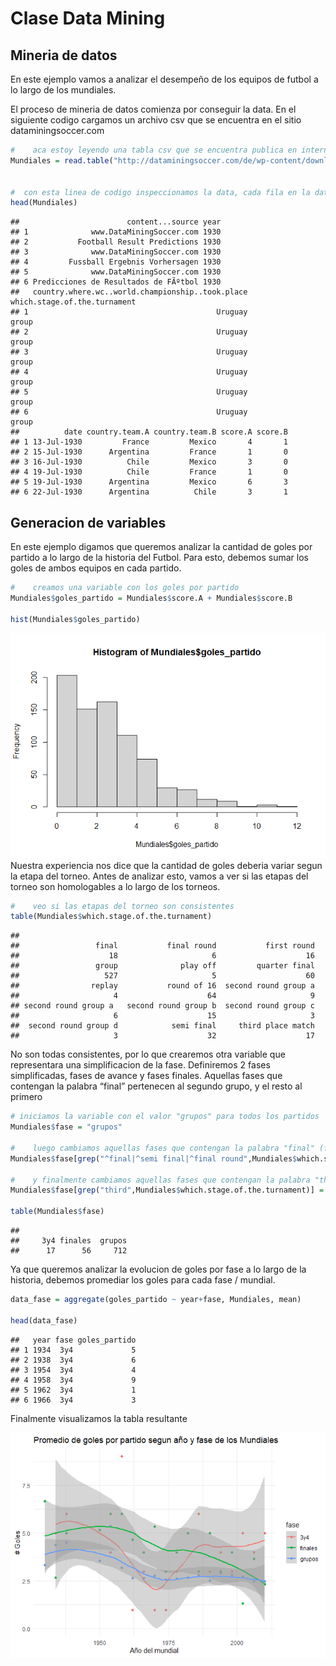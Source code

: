 Clase Data Mining
================

## Mineria de datos

En este ejemplo vamos a analizar el desempeño de los equipos de futbol a
lo largo de los mundiales.

El proceso de mineria de datos comienza por conseguir la data. En el
siguiente codigo cargamos un archivo csv que se encuentra en el sitio
dataminingsoccer.com

``` r
#    aca estoy leyendo una tabla csv que se encuentra publica en internet, y viene separada por ";" y con encabezados
Mundiales = read.table("http://dataminingsoccer.com/de/wp-content/downloads/SoccerDataAllWorldCups.csv", sep=";",header=T)


#  con esta linea de codigo inspeccionamos la data, cada fila en la data representa un partido
head(Mundiales) 
```

    ##                        content...source year
    ## 1              www.DataMiningSoccer.com 1930
    ## 2           Football Result Predictions 1930
    ## 3              www.DataMiningSoccer.com 1930
    ## 4         Fussball Ergebnis Vorhersagen 1930
    ## 5              www.DataMiningSoccer.com 1930
    ## 6 Predicciones de Resultados de FÃºtbol 1930
    ##   country.where.wc..world.championship..took.place which.stage.of.the.turnament
    ## 1                                          Uruguay                        group
    ## 2                                          Uruguay                        group
    ## 3                                          Uruguay                        group
    ## 4                                          Uruguay                        group
    ## 5                                          Uruguay                        group
    ## 6                                          Uruguay                        group
    ##          date country.team.A country.team.B score.A score.B
    ## 1 13-Jul-1930         France         Mexico       4       1
    ## 2 15-Jul-1930      Argentina         France       1       0
    ## 3 16-Jul-1930          Chile         Mexico       3       0
    ## 4 19-Jul-1930          Chile         France       1       0
    ## 5 19-Jul-1930      Argentina         Mexico       6       3
    ## 6 22-Jul-1930      Argentina          Chile       3       1

## Generacion de variables

En este ejemplo digamos que queremos analizar la cantidad de goles por
partido a lo largo de la historia del Futbol. Para esto, debemos sumar
los goles de ambos equipos en cada partido.

``` r
#    creamos una variable con los goles por partido
Mundiales$goles_partido = Mundiales$score.A + Mundiales$score.B

hist(Mundiales$goles_partido)
```

![](README_files/figure-gfm/crear%20variable-1.png)<!-- --> Nuestra
experiencia nos dice que la cantidad de goles deberia variar segun la
etapa del torneo. Antes de analizar esto, vamos a ver si las etapas del
torneo son homologables a lo largo de los torneos.

``` r
#    veo si las etapas del torneo son consistentes
table(Mundiales$which.stage.of.the.turnament)
```

    ## 
    ##                 final           final round           first round 
    ##                    18                     6                    16 
    ##                 group              play off         quarter final 
    ##                   527                     5                    60 
    ##                replay           round of 16  second round group a 
    ##                     4                    64                     9 
    ## second round group a   second round group b  second round group c 
    ##                     6                    15                     3 
    ##  second round group d            semi final     third place match 
    ##                     3                    32                    17

No son todas consistentes, por lo que crearemos otra variable que
representara una simplificacion de la fase. Definiremos 2 fases
simplificadas, fases de avance y fases finales. Aquellas fases que
contengan la palabra “final” pertenecen al segundo grupo, y el resto al
primero

``` r
# iniciamos la variable con el valor "grupos" para todos los partidos
Mundiales$fase = "grupos"

#    luego cambiamos aquellas fases que contengan la palabra "final" (final, semi final y final round)
Mundiales$fase[grep("^final|^semi final|^final round",Mundiales$which.stage.of.the.turnament)] = "finales"

#    y finalmente cambiamos aquellas fases que contengan la palabra "third" por 3y4
Mundiales$fase[grep("third",Mundiales$which.stage.of.the.turnament)] = "3y4"

table(Mundiales$fase)
```

    ## 
    ##     3y4 finales  grupos 
    ##      17      56     712

Ya que queremos analizar la evolucion de goles por fase a lo largo de la
historia, debemos promediar los goles para cada fase / mundial.

``` r
data_fase = aggregate(goles_partido ~ year+fase, Mundiales, mean)

head(data_fase)
```

    ##   year fase goles_partido
    ## 1 1934  3y4             5
    ## 2 1938  3y4             6
    ## 3 1954  3y4             4
    ## 4 1958  3y4             9
    ## 5 1962  3y4             1
    ## 6 1966  3y4             3

Finalmente visualizamos la tabla resultante

![](README_files/figure-gfm/pressure-1.png)<!-- -->
